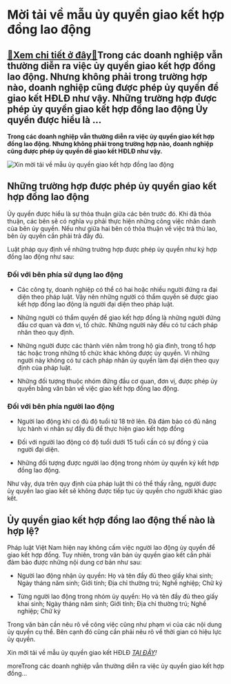 Mời tải về mẫu ủy quyền giao kết hợp đồng lao động
==================================================

[:gift:Xem chi tiết ở đây:gift:](https://hddtvn.com/moi-tai-ve-mau-uy-quyen-giao-ket-hop-dong-lao-dong/)Trong các doanh nghiệp vẫn thường diễn ra việc ủy quyền giao kết hợp đồng lao động. Nhưng không phải trong trường hợp nào, doanh nghiệp cũng được phép ủy quyền để giao kết HĐLĐ như vậy. Những trường hợp được phép ủy quyền giao kết hợp đồng lao động Ủy quyền được hiểu là …
--------------------------------------------------------------------------------------------------------------------------------------------------------------------------------------------------------------------------------------------------------------------------------

**Trong các doanh nghiệp vẫn thường diễn ra việc ủy quyền giao kết hợp đồng lao động. Nhưng không phải trong trường hợp nào, doanh nghiệp cũng được phép ủy quyền để giao kết HĐLĐ như vậy.**


![Xin mời tải về mẫu ủy quyền giao kết hợp đồng lao động](https://hddtvn.com/wp-content/uploads/2021/01/ld-15870866921431507396034.jpg)


Những trường hợp được phép ủy quyền giao kết hợp đồng lao động
--------------------------------------------------------------


Ủy quyền được hiểu là sự thỏa thuận giữa các bên trước đó. Khi đã thỏa thuận, các bên sẽ có nghĩa vụ phải thực hiện những công việc nhân danh của bên ủy quyền. Nếu như giữa hai bên có thỏa thuận về việc trả thù lao, bên ủy quyền cần phải trả đầy đủ.


Luật pháp quy định về những trường hợp được phép ủy quyền như ký hợp đồng lao động như sau:


### Đối với bên phía sử dụng lao động




* Các công ty, doanh nghiệp có thể có hai hoặc nhiều người đứng ra đại diện theo pháp luật. Vậy nên những người có thẩm quyền sẽ được giao kết hợp đồng lao động là người đại diện theo pháp luật.

* Những người có thẩm quyền để giao kết hợp đồng là những người đứng đầu cơ quan và đơn vị, tổ chức. Những người này đều có tư cách pháp nhân theo quy định.

* Những người được các thành viên nằm trong hộ gia đình, trong tổ hợp tác hoặc trong những tổ chức khác không được ủy quyền. Vì những người này không có tư cách pháp nhân ủy quyền làm đại diện theo quy định của pháp luật.

* Những đối tượng thuộc nhóm đứng đầu cơ quan, đơn vị, được phép ủy quyền bằng văn bản về việc giao kết hợp đồng lao động.



### Đối với bên phía người lao động




* Người lao động khi có đủ độ tuổi từ 18 trở lên. Đã đảm bảo có đủ năng lực hành vi nhân sự đầy đủ để thực hiện giao kết hợp đồng

* Đối với người lao động có độ tuổi dưới 15 tuổi cần có sự đồng ý của người đại diện.

* Những đối tượng được người lao động trong nhóm ủy quyền ký kết hợp đồng lao động.



Như vậy, dựa trên quy định của pháp luật thì có thể thấy rằng, người được ủy quyền lao giao kết sẽ không được tiếp tục ủy quyền cho người khác giao kết.


Ủy quyền giao kết hợp đồng lao động thế nào là hợp lệ?
------------------------------------------------------


Pháp luật Việt Nam hiện nay không cấm việc người lao động ủy quyền để giao kết hợp đồng. Tuy nhiên, trong văn bản ủy quyền giao kết cần phải đảm bảo được những nội dung cơ bản như sau:




* Người lao động nhận ủy quyền: Họ và tên đầy đủ theo giấy khai sinh; Ngày tháng năm sinh; Giới tính; Địa chỉ thường trú; Nghề nghiệp; Chữ ký

* Từng người lao động trong nhóm ủy quyền: Họ và tên đầy đủ theo giấy khai sinh; Ngày tháng năm sinh; Giới tính; Địa chỉ thường trú; Nghề nghiệp; Chữ ký



Trong văn bản cần nêu rõ về công việc cũng như phạm vi của các nội dung ủy quyền cụ thể. Bên cạnh đó cũng cần phải nêu rõ về thời gian có hiệu lực ủy quyền.


Xin mời tải về mẫu ủy quyền giao kết HĐLĐ *[TẠI ĐÂY](https://drive.google.com/file/d/1Z00uj3qZtB18YESw_7TvzgDaIsmbUQZ8/view?usp=sharing)!*


moreTrong các doanh nghiệp vẫn thường diễn ra việc ủy quyền giao kết hợp đồng…


